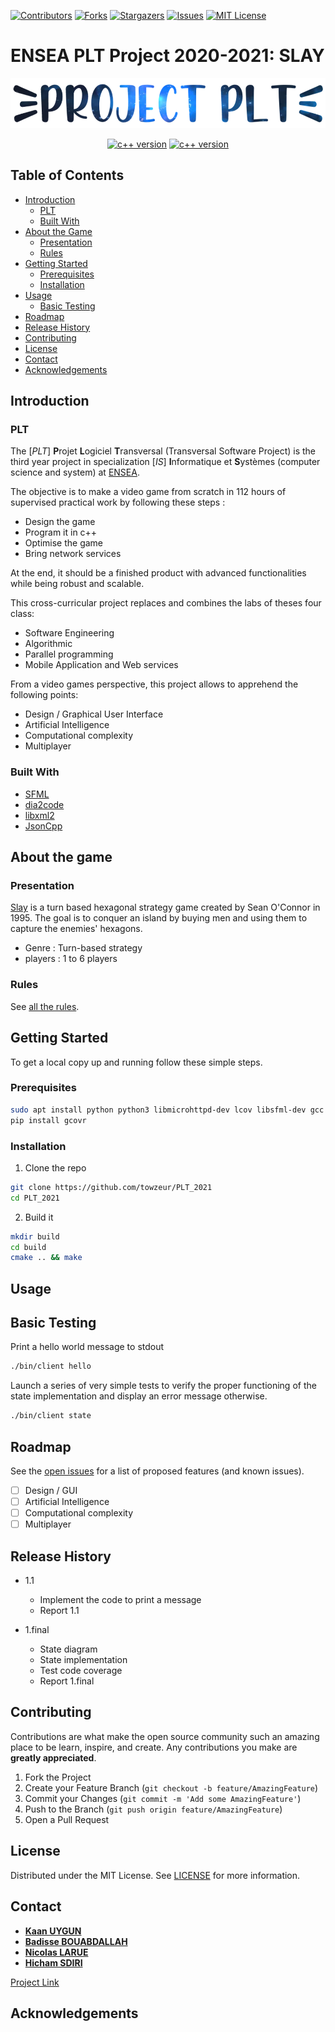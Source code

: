 <!--
*** https://www.markdownguide.org/basic-syntax/#reference-style-links
-->
[![Contributors][contributors-shield]][contributors-url]
[![Forks][forks-shield]][forks-url]
[![Stargazers][stars-shield]][stars-url]
[![Issues][issues-shield]][issues-url]
[![MIT License][license-shield]][license-url]

# ENSEA PLT Project 2020-2021: **SLAY**

<p align="center">

<img height="80" src="docs/logo.png" alt="logo"/>  

<div align="center">

[![c++ version][cpp-ver-shield]][cpp-ver]
[![c++ version][version-shield]][cpp-ver]

</div>
</p>

<!--
<p align="center">
  <img src="docs/demo.png"/>  
  <p align="center">
   Game render
  </p>
</p>
-->

<!-- TABLE OF CONTENTS -->
## Table of Contents

* [Introduction](#Introduction)
  * [PLT](#plt)
  * [Built With](#built-With)
* [About the Game](#about-the-game)
  * [Presentation](#Presentation)
  * [Rules](#rules)
* [Getting Started](#getting-started)
  * [Prerequisites](#prerequisites)
  * [Installation](#installation)
* [Usage](#usage)
  * [Basic Testing](#basic-testing)
* [Roadmap](#roadmap)
* [Release History](#release-history)
* [Contributing](#contributing)
* [License](#license)
* [Contact](#contact)
* [Acknowledgements](#acknowledgements)

<!-- Introduction -->
## Introduction

### PLT

The [*PLT*] **P**rojet **L**ogiciel **T**ransversal (Transversal Software Project) is the third year project in specialization [*IS*] **I**nformatique et **S**ystèmes (computer science and system) at [ENSEA](https://www.ensea.fr/fr). 

The objective is to make a video game from scratch in 112 hours of supervised practical work by following these steps : 
- Design the game
- Program it in c++
- Optimise the game
- Bring network services

At the end, it should be a finished product with advanced functionalities while being robust and scalable.

This cross-curricular project replaces and combines the labs of theses four class:
- Software Engineering
- Algorithmic
- Parallel programming
- Mobile Application and Web services

From a video games perspective, this project allows to apprehend the following points:
- Design / Graphical User Interface
- Artificial Intelligence
- Computational complexity
- Multiplayer


### Built With

* [SFML](https://github.com/SFML/SFML)
* [dia2code](http://dia2code.sourceforge.net/)
* [libxml2](http://www.xmlsoft.org/)
* [JsonCpp](https://github.com/open-source-parsers/jsoncpp)

<!-- ABOUT THE PROJECT -->
## About the game

### Presentation

[Slay](http://www.windowsgames.co.uk/slay.html) is a turn based hexagonal strategy game created by Sean O'Connor in 1995. The goal is to conquer an island by buying men and using them to capture the enemies' hexagons.

* Genre : Turn-based strategy
* players : 1 to 6 players

### Rules

See [all the rules](https://github.com/towzeur/PLT_2021/blob/master/docs/README_GAME.md).


<!-- GETTING STARTED -->
## Getting Started

To get a local copy up and running follow these simple steps.

### Prerequisites

```sh
sudo apt install python python3 libmicrohttpd-dev lcov libsfml-dev gcc cmake make libxml2-dev dia lcov libboost-all-dev gcovr python-pip
pip install gcovr
```

### Installation

1. Clone the repo
```sh
git clone https://github.com/towzeur/PLT_2021
cd PLT_2021
```

2. Build it

```sh
mkdir build
cd build
cmake .. && make
```

<!-- USAGE -->
## Usage

## Basic Testing

Print a hello world message to stdout
```sh
./bin/client hello
```

Launch a series of very simple tests to verify the proper functioning of the state implementation and display an error message otherwise.
```sh
./bin/client state
```

<!-- ROADMAP -->
## Roadmap

See the [open issues](https://github.com/towzeur/PLT_2021/issues) for a list of proposed features (and known issues).

- [ ] Design / GUI
- [ ] Artificial Intelligence
- [ ] Computational complexity
- [ ] Multiplayer

<!-- RELEASE HISTORY-->
## Release History

* 1.1
    * Implement the code to print a message
    * Report 1.1

* 1.final
    * State diagram 
    * State implementation
    * Test code coverage
    * Report 1.final
<!--
* 2.1
    * Report 2.1
    * Render diagram
    * Implemented code to print a rendering of state

* 2.2
    * Report 2.2
    * Engine diagram
    * Implemented code for the game engine
    * Print different renderings of state by calling the game engine 

* 2.final
    * Report 2.final
    * AI diagram
    * Implemented code for the Random AI
    * Player vs Random AI
    * Random AI vs Random AI

* 3.1
    * Report 3.1
    * AI diagram with Heuristic
    * Implemented code for the Heuristic AI
    * Player vs Heuristic AI
    * Heuristic AI vs Heuristic AI

* 3.final
    * Report 3.final
    * AI diagram with DeepAI
    * Implemented code for the Deep AI
    * Player vs Deep AI
    * Deep AI vs Deep AI
* 4.1
    * Report 4.1
    * Implemented the engine of the game in a different thread than the main thread
    * Implemented command serialization in JSON

* 4.2
    * Report 4.2
    * Implemented WEB API

* 4.final
    * Report 4.final
    * Implemented the final feature to make our game online
-->

<!-- CONTRIBUTING -->
## Contributing

Contributions are what make the open source community such an amazing place to be learn, inspire, and create. Any contributions you make are **greatly appreciated**.

1. Fork the Project
2. Create your Feature Branch (`git checkout -b feature/AmazingFeature`)
3. Commit your Changes (`git commit -m 'Add some AmazingFeature'`)
4. Push to the Branch (`git push origin feature/AmazingFeature`)
5. Open a Pull Request

<!-- LICENSE -->
## License

Distributed under the MIT License. See [LICENSE](license-url) for more information.


<!-- CONTACT -->
## Contact  

* [**Kaan UYGUN**](https://github.com/knuyg)
* [**Badisse BOUABDALLAH**](https://github.com/Badisse)
* [**Nicolas LARUE**](https://github.com/towzeur)
* [**Hicham SDIRI**](https://github.com/hichsdir)

[Project Link](https://github.com/towzeur/PLT_2021)


<!-- ACKNOWLEDGEMENTS -->
## Acknowledgements


<!-- MARKDOWN LINKS & IMAGES -->
<!-- https://www.markdownguide.org/basic-syntax/#reference-style-links -->
[contributors-shield]: https://img.shields.io/github/contributors/towzeur/PLT_2021.svg?style=flat-square
[contributors-url]: https://github.com/towzeur/PLT_2021/graphs/contributors

[forks-shield]: https://img.shields.io/github/forks/towzeur/PLT_2021.svg?style=flat-square
[forks-url]: https://github.com/towzeur/PLT_2021/network/members

[stars-shield]: https://img.shields.io/github/stars/towzeur/PLT_2021.svg?style=flat-square
[stars-url]: https://github.com/towzeur/PLT_2021/stargazers

[issues-shield]: https://img.shields.io/github/issues/towzeur/PLT_2021.svg?style=flat-square
[issues-url]: https://github.com/towzeur/PLT_2021/issues

[license-shield]: https://img.shields.io/github/license/towzeur/PLT_2021.svg?style=flat-square
[license-url]: https://github.com/towzeur/PLT_2021/blob/master/LICENSE

[cpp-ver-shield]: https://img.shields.io/badge/C%2B%2B-11-blue.svg
[cpp-ver]: https://en.wikipedia.org/wiki/C%2B%2B11

[version-shield]: https://img.shields.io/badge/version-1.final-blue.svg?cacheSeconds=2592000